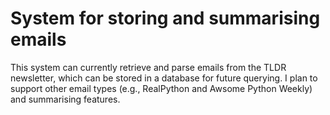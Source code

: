 # System for storing and summarising emails
This system can currently retrieve and parse emails from the TLDR newsletter, which can be stored in a database for future querying. I plan to support other email types (e.g., RealPython and Awsome Python Weekly) and summarising features.
